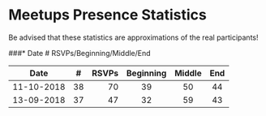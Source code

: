 # Meetups Presence Statistics

Be advised that these statistics are approximations of the real participants!

###* Date # RSVPs/Beginning/Middle/End

| Date | # | RSVPs | Beginning | Middle | End |
|------|---|------:|:---------:|:------:|:---:|
| 11-10-2018 | 38 | 70 | 39 | 50 | 44 |
| 13-09-2018 | 37 | 47 | 32 | 59 | 43 |



